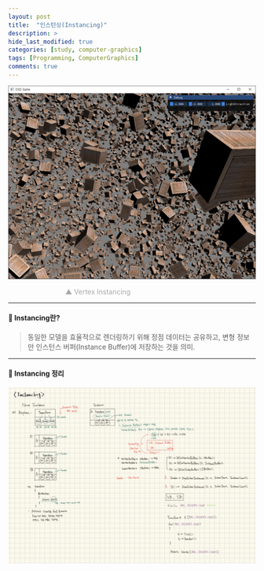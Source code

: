 ```yaml
---
layout: post
title:  "인스턴싱(Instancing)"
description: >
hide_last_modified: true
categories: [study, computer-graphics]
tags: [Programming, ComputerGraphics]
comments: true
---
```

<p align="center">
  <img src="../../../assets/img/blog/computer_graphics/instancing_vertex.png" style="width: 832px; height: auto;" />
</p>
<span style="color:darkgray; font-size:14px;">&emsp;&emsp;&emsp;&emsp;&emsp;&emsp;&emsp;&emsp; ▲ Vertex Instancing </span>
<br>

---

#### 📼 Instancing란?
> 동일한 모델을 효율적으로 렌더링하기 위해 정점 데이터는 공유하고, 변형 정보만 인스턴스 버퍼(Instance Buffer)에 저장하는 것을 의미.

---

#### 📼 Instancing 정리

<p align="center">
  <img src="../../../assets/img/blog/computer_graphics/instancing.jpg" style="width: 832px; height: auto;" />
</p>
